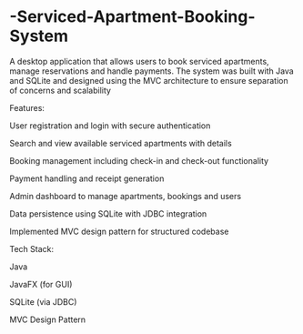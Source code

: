 # -Serviced-Apartment-Booking-System
A desktop application that allows users to book serviced apartments, manage reservations and handle payments. The system was built with Java and SQLite and designed using the MVC architecture to ensure separation of concerns and scalability

Features:

User registration and login with secure authentication


Search and view available serviced apartments with details

Booking management including check-in and check-out functionality

Payment handling and receipt generation

Admin dashboard to manage apartments, bookings and users

Data persistence using SQLite with JDBC integration

Implemented MVC design pattern for structured codebase


Tech Stack:

Java

JavaFX (for GUI)

SQLite (via JDBC)

MVC Design Pattern

